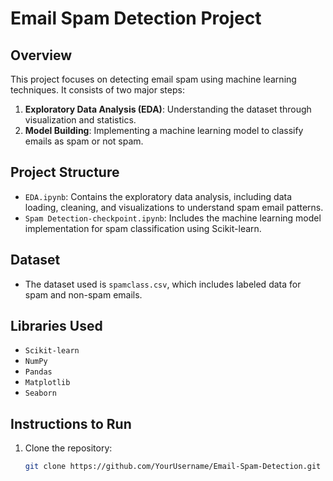 # Email Spam Detection Project

## Overview
This project focuses on detecting email spam using machine learning techniques. It consists of two major steps:
1. **Exploratory Data Analysis (EDA)**: Understanding the dataset through visualization and statistics.
2. **Model Building**: Implementing a machine learning model to classify emails as spam or not spam.

## Project Structure
- `EDA.ipynb`: Contains the exploratory data analysis, including data loading, cleaning, and visualizations to understand spam email patterns.
- `Spam Detection-checkpoint.ipynb`: Includes the machine learning model implementation for spam classification using Scikit-learn.

## Dataset
- The dataset used is `spamclass.csv`, which includes labeled data for spam and non-spam emails.

## Libraries Used
- `Scikit-learn`
- `NumPy`
- `Pandas`
- `Matplotlib`
- `Seaborn`

## Instructions to Run
1. Clone the repository:
   ```bash
   git clone https://github.com/YourUsername/Email-Spam-Detection.git
